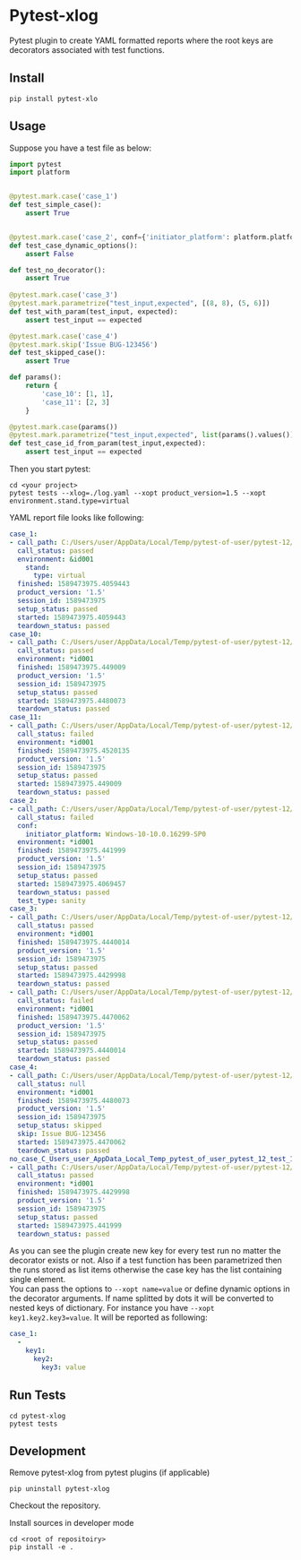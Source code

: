 # Pytest-xlog

Pytest plugin to create YAML formatted reports where the root keys are decorators associated with test functions.  


## Install

```
pip install pytest-xlo
```

## Usage

Suppose you have a test file as below:

```python
import pytest
import platform


@pytest.mark.case('case_1')
def test_simple_case():
    assert True


@pytest.mark.case('case_2', conf={'initiator_platform': platform.platform()}, test_type='sanity')
def test_case_dynamic_options():
    assert False

def test_no_decorator():
    assert True
    
@pytest.mark.case('case_3')
@pytest.mark.parametrize("test_input,expected", [(8, 8), (5, 6)])
def test_with_param(test_input, expected):
    assert test_input == expected

@pytest.mark.case('case_4')
@pytest.mark.skip('Issue BUG-123456')
def test_skipped_case():
    assert True

def params():
    return {
        'case_10': [1, 1],
        'case_11': [2, 3]
    }

@pytest.mark.case(params())
@pytest.mark.parametrize("test_input,expected", list(params().values()))
def test_case_id_from_param(test_input,expected):
    assert test_input == expected
```
Then you start pytest:
```
cd <your project>
pytest tests --xlog=./log.yaml --xopt product_version=1.5 --xopt environment.stand.type=virtual
```
YAML report file looks like following:
```yaml
case_1:
- call_path: C:/Users/user/AppData/Local/Temp/pytest-of-user/pytest-12/test_10/test_1.py::test_simple_case
  call_status: passed
  environment: &id001
    stand:
      type: virtual
  finished: 1589473975.4059443
  product_version: '1.5'
  session_id: 1589473975
  setup_status: passed
  started: 1589473975.4059443
  teardown_status: passed
case_10:
- call_path: C:/Users/user/AppData/Local/Temp/pytest-of-user/pytest-12/test_10/test_1.py::test_case_id_from_param[1-1]
  call_status: passed
  environment: *id001
  finished: 1589473975.449009
  product_version: '1.5'
  session_id: 1589473975
  setup_status: passed
  started: 1589473975.4480073
  teardown_status: passed
case_11:
- call_path: C:/Users/user/AppData/Local/Temp/pytest-of-user/pytest-12/test_10/test_1.py::test_case_id_from_param[2-3]
  call_status: failed
  environment: *id001
  finished: 1589473975.4520135
  product_version: '1.5'
  session_id: 1589473975
  setup_status: passed
  started: 1589473975.449009
  teardown_status: passed
case_2:
- call_path: C:/Users/user/AppData/Local/Temp/pytest-of-user/pytest-12/test_10/test_1.py::test_case_dynamic_options
  call_status: failed
  conf:
    initiator_platform: Windows-10-10.0.16299-SP0
  environment: *id001
  finished: 1589473975.441999
  product_version: '1.5'
  session_id: 1589473975
  setup_status: passed
  started: 1589473975.4069457
  teardown_status: passed
  test_type: sanity
case_3:
- call_path: C:/Users/user/AppData/Local/Temp/pytest-of-user/pytest-12/test_10/test_1.py::test_with_param[8-8]
  call_status: passed
  environment: *id001
  finished: 1589473975.4440014
  product_version: '1.5'
  session_id: 1589473975
  setup_status: passed
  started: 1589473975.4429998
  teardown_status: passed
- call_path: C:/Users/user/AppData/Local/Temp/pytest-of-user/pytest-12/test_10/test_1.py::test_with_param[5-6]
  call_status: failed
  environment: *id001
  finished: 1589473975.4470062
  product_version: '1.5'
  session_id: 1589473975
  setup_status: passed
  started: 1589473975.4440014
  teardown_status: passed
case_4:
- call_path: C:/Users/user/AppData/Local/Temp/pytest-of-user/pytest-12/test_10/test_1.py::test_skipped_case
  call_status: null
  environment: *id001
  finished: 1589473975.4480073
  product_version: '1.5'
  session_id: 1589473975
  setup_status: skipped
  skip: Issue BUG-123456
  started: 1589473975.4470062
  teardown_status: passed
no_case_C_Users_user_AppData_Local_Temp_pytest_of_user_pytest_12_test_10_test_1_py_test_no_decorator:
- call_path: C:/Users/user/AppData/Local/Temp/pytest-of-user/pytest-12/test_10/test_1.py::test_no_decorator
  call_status: passed
  environment: *id001
  finished: 1589473975.4429998
  product_version: '1.5'
  session_id: 1589473975
  setup_status: passed
  started: 1589473975.441999
  teardown_status: passed
```
As you can see the plugin create new key for every test run no matter the decorator exists or not.
Also if a test function has been parametrized then the runs stored as list items otherwise 
the case key has the list containing single element.    
You can pass the options to `--xopt name=value` or define dynamic options in the decorator arguments.
If name splitted by dots it will be converted to nested keys of dictionary. 
For instance you have `--xopt key1.key2.key3=value`. 
It will be reported as following:  
```yaml
case_1:
  -
    key1:
      key2:
        key3: value
```


## Run  Tests
```
cd pytest-xlog
pytest tests
```

## Development
Remove pytest-xlog from pytest plugins (if applicable)
```
pip uninstall pytest-xlog
```
Checkout the repository.

Install sources in developer mode
```
cd <root of repositoiry>
pip install -e .
``` 
